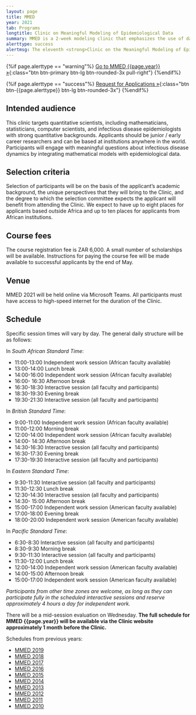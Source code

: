 ```yaml
---
layout: page
title: MMED
year: 2021
tab: Programs
longtitle: Clinic on Meaningful Modeling of Epidemiological Data
summary: MMED is a 2­‐week modeling clinic that emphasizes the use of data in understanding infectious disease dynamics. Participants conduct modeling projects informed by epidemiological data that address practical questions in a meaningful way.
alerttype: success
alertmsg: The eleventh <strong>Clinic on the Meaningful Modeling of Epidemiological Data (MMED)</strong> will be held on 28 June - 9 July. This will be the first virtual edition of the programme. The extended application deadline is 26 May.
---
```


{%if page.alerttype == "warning"%}
[Go to MMED {{page.year}} »](http://www.ici3d.org/MMED/ "MMED {{page.year}}"){:class="btn btn-primary btn-lg btn-rounded-3x pull-right"}
{%endif%}

{%if page.alerttype == "success"%}
[Request for Applications »](./rfa "Request for Applications"){:class="btn btn-{{page.alerttype}} btn-lg btn-rounded-3x"}
{%endif%}
<br>

## Intended audience

This clinic targets quantitative scientists, including mathematicians, statisticians, computer scientists, and infectious disease epidemiologists with strong quantitative backgrounds. Applicants should be junior / early career researchers and can be based at institutions anywhere in the world. Participants will engage with meaningful questions about infectious disease dynamics by integrating mathematical models with epidemiological data.

## Selection criteria

Selection of participants will be on the basis of the applicant’s academic background, the unique perspectives that they will bring to the Clinic, and the degree to which the selection committee expects the applicant will benefit from attending the Clinic. We expect to have up to eight places for applicants based outside Africa and up to ten places for applicants from African institutions.

## Course fees

The course registration fee is ZAR 6,000. A small number of scholarships will be available. Instructions for paying the course fee will be made available to successful applicants by the end of May.

## Venue

MMED 2021 will be held online via Microsoft Teams. All participants must have access to high-speed internet for the duration of the Clinic.

## Schedule

Specific session times will vary by day. The general daily structure will be as follows:

In _South African Standard Time_:

- 11:00-13:00 Independent work session (African faculty available)
- 13:00-14:00 Lunch break
- 14:00-16:00 Independent work session (African faculty available)
- 16:00- 16:30 Afternoon break
- 16:30-18:30 Interactive session (all faculty and participants)
- 18:30-19:30 Evening break
- 19:30-21:30 Interactive session (all faculty and participants)

In _British Standard Time_:

- 9:00-11:00 Independent work session (African faculty available)
- 11:00-12:00 Morning break
- 12:00-14:00 Independent work session (African faculty available)
- 14:00- 14:30 Afternoon break
- 14:30-16:30 Interactive session (all faculty and participants)
- 16:30-17:30 Evening break
- 17:30-19:30 Interactive session (all faculty and participants)

In _Eastern Standard Time_:

- 9:30-11:30 Interactive session (all faculty and participants)
- 11:30-12:30 Lunch break
- 12:30-14:30 Interactive session (all faculty and participants)
- 14:30- 15:00 Afternoon break
- 15:00-17:00 Independent work session (American faculty available)
- 17:00-18:00 Evening break
- 18:00-20:00 Independent work session (American faculty available)

In _Pacific Standard Time_:

- 6:30-8:30 Interactive session (all faculty and participants)
- 8:30-9:30 Morning break
- 9:30-11:30 Interactive session (all faculty and participants)
- 11:30-12:00 Lunch break
- 12:00-14:00 Independent work session (American faculty available)
- 14:00-15:00 Afternoon break
- 15:00-17:00 Independent work session (American faculty available)

_Participants from other time zones are welcome, as long as they can participate fully in the scheduled interactive sessions and reserve approximately 4 hours a day for independent work._

There will be a mid-session evaluation on Wednesday. **The full schedule for MMED {{page.year}} will be available via the Clinic website approximately 1 month before the Clinic.**

Schedules from previous years:

- [MMED 2019](./schedule/2018 "MMED 2019 schedule")
- [MMED 2018](./schedule/2018 "MMED 2018 schedule")
- [MMED 2017](./schedule/2017 "MMED 2017 schedule")
- [MMED 2016](./schedule/2016 "MMED 2016 schedule")
- [MMED 2015](./schedule/2015 "MMED 2015 schedule")
- [MMED 2014](http://lalashan.mcmaster.ca/theobio/mmed/index.php/2014_Clinic_Schedule "MMED 2014 schedule")
- [MMED 2013](http://lalashan.mcmaster.ca/theobio/mmed/index.php/2013_Clinic_Schedule "MMED 2013 schedule")
- [MMED 2012](http://lalashan.mcmaster.ca/theobio/mmed/index.php/2012_Clinic_Schedule "MMED 2012 schedule")
- [MMED 2011](http://lalashan.mcmaster.ca/theobio/mmed/index.php/2011_Clinic_Schedule "MMED 2011 schedule")
- [MMED 2010](http://lalashan.mcmaster.ca/theobio/mmed/index.php/2010_Clinic_Schedule "MMED 2010 schedule")
